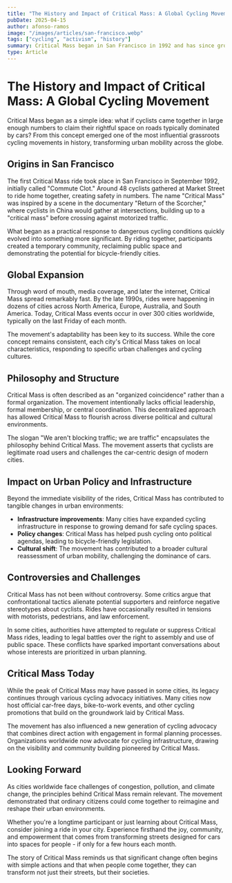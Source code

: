 ```yaml
---
title: "The History and Impact of Critical Mass: A Global Cycling Movement"
pubDate: 2025-04-15
author: afonso-ramos
image: "/images/articles/san-francisco.webp"
tags: ["cycling", "activism", "history"]
summary: Critical Mass began in San Francisco in 1992 and has since grown into a global movement. Learn about its origins, evolution, and impact on urban cycling culture and policy.
type: Article
---
```


# The History and Impact of Critical Mass: A Global Cycling Movement

Critical Mass began as a simple idea: what if cyclists came together in large enough numbers to claim their rightful space on roads typically dominated by cars? From this concept emerged one of the most influential grassroots cycling movements in history, transforming urban mobility across the globe.

## Origins in San Francisco

The first Critical Mass ride took place in San Francisco in September 1992, initially called "Commute Clot." Around 48 cyclists gathered at Market Street to ride home together, creating safety in numbers. The name "Critical Mass" was inspired by a scene in the documentary "Return of the Scorcher," where cyclists in China would gather at intersections, building up to a "critical mass" before crossing against motorized traffic.

What began as a practical response to dangerous cycling conditions quickly evolved into something more significant. By riding together, participants created a temporary community, reclaiming public space and demonstrating the potential for bicycle-friendly cities.

## Global Expansion

Through word of mouth, media coverage, and later the internet, Critical Mass spread remarkably fast. By the late 1990s, rides were happening in dozens of cities across North America, Europe, Australia, and South America. Today, Critical Mass events occur in over 300 cities worldwide, typically on the last Friday of each month.

The movement's adaptability has been key to its success. While the core concept remains consistent, each city's Critical Mass takes on local characteristics, responding to specific urban challenges and cycling cultures.

## Philosophy and Structure

Critical Mass is often described as an "organized coincidence" rather than a formal organization. The movement intentionally lacks official leadership, formal membership, or central coordination. This decentralized approach has allowed Critical Mass to flourish across diverse political and cultural environments.

The slogan "We aren't blocking traffic; we are traffic" encapsulates the philosophy behind Critical Mass. The movement asserts that cyclists are legitimate road users and challenges the car-centric design of modern cities.

## Impact on Urban Policy and Infrastructure

Beyond the immediate visibility of the rides, Critical Mass has contributed to tangible changes in urban environments:

- **Infrastructure improvements**: Many cities have expanded cycling infrastructure in response to growing demand for safe cycling spaces.
- **Policy changes**: Critical Mass has helped push cycling onto political agendas, leading to bicycle-friendly legislation.
- **Cultural shift**: The movement has contributed to a broader cultural reassessment of urban mobility, challenging the dominance of cars.

## Controversies and Challenges

Critical Mass has not been without controversy. Some critics argue that confrontational tactics alienate potential supporters and reinforce negative stereotypes about cyclists. Rides have occasionally resulted in tensions with motorists, pedestrians, and law enforcement.

In some cities, authorities have attempted to regulate or suppress Critical Mass rides, leading to legal battles over the right to assembly and use of public space. These conflicts have sparked important conversations about whose interests are prioritized in urban planning.

## Critical Mass Today

While the peak of Critical Mass may have passed in some cities, its legacy continues through various cycling advocacy initiatives. Many cities now host official car-free days, bike-to-work events, and other cycling promotions that build on the groundwork laid by Critical Mass.

The movement has also influenced a new generation of cycling advocacy that combines direct action with engagement in formal planning processes. Organizations worldwide now advocate for cycling infrastructure, drawing on the visibility and community building pioneered by Critical Mass.

## Looking Forward

As cities worldwide face challenges of congestion, pollution, and climate change, the principles behind Critical Mass remain relevant. The movement demonstrated that ordinary citizens could come together to reimagine and reshape their urban environments.

Whether you're a longtime participant or just learning about Critical Mass, consider joining a ride in your city. Experience firsthand the joy, community, and empowerment that comes from transforming streets designed for cars into spaces for people - if only for a few hours each month.

The story of Critical Mass reminds us that significant change often begins with simple actions and that when people come together, they can transform not just their streets, but their societies.
